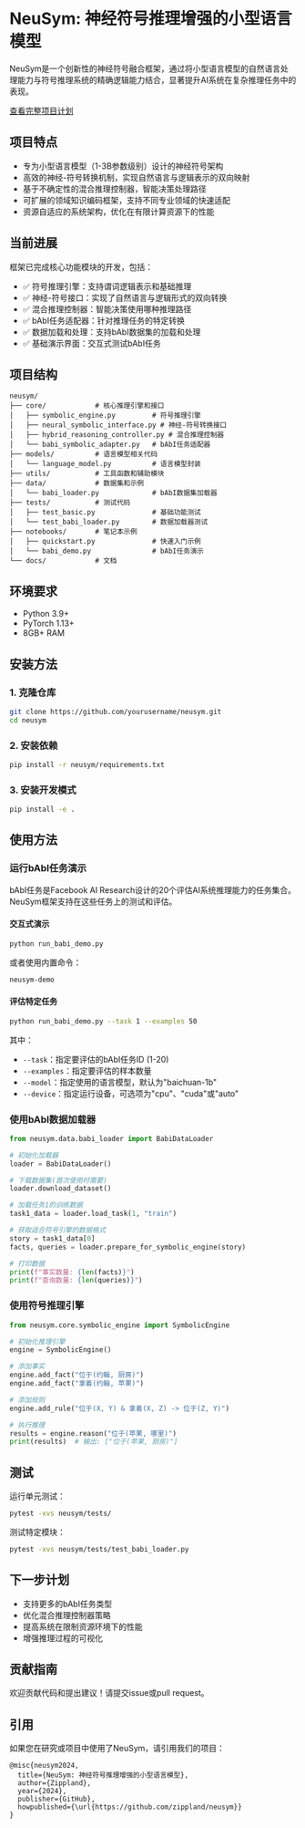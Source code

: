 # NeuSym: 神经符号推理增强的小型语言模型

NeuSym是一个创新性的神经符号融合框架，通过将小型语言模型的自然语言处理能力与符号推理系统的精确逻辑能力结合，显著提升AI系统在复杂推理任务中的表现。

[查看完整项目计划](plan.md)

## 项目特点

- 专为小型语言模型（1-3B参数级别）设计的神经符号架构
- 高效的神经-符号转换机制，实现自然语言与逻辑表示的双向映射
- 基于不确定性的混合推理控制器，智能决策处理路径
- 可扩展的领域知识编码框架，支持不同专业领域的快速适配
- 资源自适应的系统架构，优化在有限计算资源下的性能

## 当前进展

框架已完成核心功能模块的开发，包括：

- ✅ 符号推理引擎：支持谓词逻辑表示和基础推理
- ✅ 神经-符号接口：实现了自然语言与逻辑形式的双向转换
- ✅ 混合推理控制器：智能决策使用哪种推理路径
- ✅ bAbI任务适配器：针对推理任务的特定转换
- ✅ 数据加载和处理：支持bAbI数据集的加载和处理
- ✅ 基础演示界面：交互式测试bAbI任务

## 项目结构

```
neusym/
├── core/            # 核心推理引擎和接口
│   ├── symbolic_engine.py         # 符号推理引擎
│   ├── neural_symbolic_interface.py # 神经-符号转换接口
│   ├── hybrid_reasoning_controller.py # 混合推理控制器
│   └── babi_symbolic_adapter.py   # bAbI任务适配器
├── models/          # 语言模型相关代码
│   └── language_model.py          # 语言模型封装
├── utils/           # 工具函数和辅助模块
├── data/            # 数据集和示例
│   └── babi_loader.py             # bAbI数据集加载器
├── tests/           # 测试代码
│   ├── test_basic.py              # 基础功能测试
│   └── test_babi_loader.py        # 数据加载器测试
├── notebooks/       # 笔记本示例
│   ├── quickstart.py              # 快速入门示例
│   └── babi_demo.py               # bAbI任务演示
└── docs/            # 文档
```

## 环境要求

- Python 3.9+
- PyTorch 1.13+
- 8GB+ RAM

## 安装方法

### 1. 克隆仓库

```bash
git clone https://github.com/yourusername/neusym.git
cd neusym
```

### 2. 安装依赖

```bash
pip install -r neusym/requirements.txt
```

### 3. 安装开发模式

```bash
pip install -e .
```

## 使用方法

### 运行bAbI任务演示

bAbI任务是Facebook AI Research设计的20个评估AI系统推理能力的任务集合。NeuSym框架支持在这些任务上的测试和评估。

#### 交互式演示

```bash
python run_babi_demo.py
```

或者使用内置命令：

```bash
neusym-demo
```

#### 评估特定任务

```bash
python run_babi_demo.py --task 1 --examples 50
```

其中：
- `--task`：指定要评估的bAbI任务ID (1-20)
- `--examples`：指定要评估的样本数量
- `--model`：指定使用的语言模型，默认为"baichuan-1b"
- `--device`：指定运行设备，可选项为"cpu"、"cuda"或"auto"

### 使用bAbI数据加载器

```python
from neusym.data.babi_loader import BabiDataLoader

# 初始化加载器
loader = BabiDataLoader()

# 下载数据集(首次使用时需要)
loader.download_dataset()

# 加载任务1的训练数据
task1_data = loader.load_task(1, "train")

# 获取适合符号引擎的数据格式
story = task1_data[0]
facts, queries = loader.prepare_for_symbolic_engine(story)

# 打印数据
print(f"事实数量: {len(facts)}")
print(f"查询数量: {len(queries)}")
```

### 使用符号推理引擎

```python
from neusym.core.symbolic_engine import SymbolicEngine

# 初始化推理引擎
engine = SymbolicEngine()

# 添加事实
engine.add_fact("位于(约翰, 厨房)")
engine.add_fact("拿着(约翰, 苹果)")

# 添加规则
engine.add_rule("位于(X, Y) & 拿着(X, Z) -> 位于(Z, Y)")

# 执行推理
results = engine.reason("位于(苹果, 哪里)")
print(results)  # 输出: ["位于(苹果, 厨房)"]
```

## 测试

运行单元测试：

```bash
pytest -xvs neusym/tests/
```

测试特定模块：

```bash
pytest -xvs neusym/tests/test_babi_loader.py
```

## 下一步计划

- 支持更多的bAbI任务类型
- 优化混合推理控制器策略
- 提高系统在限制资源环境下的性能
- 增强推理过程的可视化

## 贡献指南

欢迎贡献代码和提出建议！请提交issue或pull request。

## 引用

如果您在研究或项目中使用了NeuSym，请引用我们的项目：

```
@misc{neusym2024,
  title={NeuSym: 神经符号推理增强的小型语言模型},
  author={Zippland},
  year={2024},
  publisher={GitHub},
  howpublished={\url{https://github.com/zippland/neusym}}
}
``` 